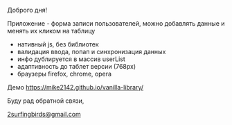 Доброго дня!

Приложение - форма записи пользователей, можно добавлять данные и менять их кликом на таблицу

- нативный js, без библиотек
- валидация ввода, попап и синхронизация данных
- инфо дублируется в массив userList
- адаптивность до таблет версии (768px)
- браузеры firefox, chrome, opera

Демо https://mike2142.github.io/vanilla-library/

Буду рад обратной связи,

2surfingbirds@gmail.com
